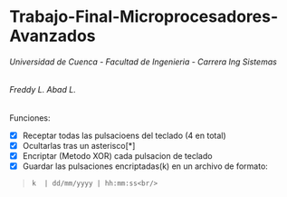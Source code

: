 # Trabajo-Final-Microprocesadores-Avanzados<br/>
###### Universidad de Cuenca - Facultad de Ingenieria - Carrera Ing Sistemas
###### Freddy L. Abad L.
Funciones:<br/>
- [x] Receptar todas las pulsacioens del teclado (4  en total)<br/>
- [x] Ocultarlas tras un asterisco[*] <br/>
- [x] Encriptar (Metodo XOR) cada pulsacion de teclado<br/>
- [x] Guardar las pulsaciones encriptadas(k) en un archivo de formato:<br/>

>     k  | dd/mm/yyyy | hh:mm:ss<br/>
